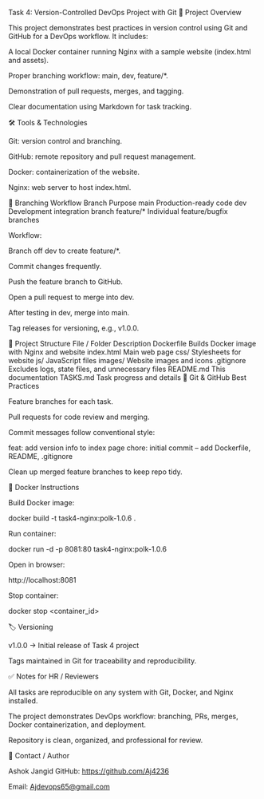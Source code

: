 Task 4: Version-Controlled DevOps Project with Git
🚀 Project Overview

This project demonstrates best practices in version control using Git and GitHub for a DevOps workflow.
It includes:

A local Docker container running Nginx with a sample website (index.html and assets).

Proper branching workflow: main, dev, feature/*.

Demonstration of pull requests, merges, and tagging.

Clear documentation using Markdown for task tracking.

🛠 Tools & Technologies

Git: version control and branching.

GitHub: remote repository and pull request management.

Docker: containerization of the website.

Nginx: web server to host index.html.

🌳 Branching Workflow
Branch	Purpose
main	Production-ready code
dev	Development integration branch
feature/*	Individual feature/bugfix branches

Workflow:

Branch off dev to create feature/*.

Commit changes frequently.

Push the feature branch to GitHub.

Open a pull request to merge into dev.

After testing in dev, merge into main.

Tag releases for versioning, e.g., v1.0.0.

📂 Project Structure
File / Folder	Description
Dockerfile	Builds Docker image with Nginx and website
index.html	Main web page
css/	Stylesheets for website
js/	JavaScript files
images/	Website images and icons
.gitignore	Excludes logs, state files, and unnecessary files
README.md	This documentation
TASKS.md	Task progress and details
📝 Git & GitHub Best Practices

Feature branches for each task.

Pull requests for code review and merging.

Commit messages follow conventional style:

feat: add version info to index page
chore: initial commit – add Dockerfile, README, .gitignore


Clean up merged feature branches to keep repo tidy.

🐳 Docker Instructions

Build Docker image:

docker build -t task4-nginx:polk-1.0.6 .


Run container:

docker run -d -p 8081:80 task4-nginx:polk-1.0.6


Open in browser:

http://localhost:8081


Stop container:

docker stop <container_id>

🏷 Versioning

v1.0.0 → Initial release of Task 4 project

Tags maintained in Git for traceability and reproducibility.

✅ Notes for HR / Reviewers

All tasks are reproducible on any system with Git, Docker, and Nginx installed.

The project demonstrates DevOps workflow: branching, PRs, merges, Docker containerization, and deployment.

Repository is clean, organized, and professional for review.

📧 Contact / Author

Ashok Jangid
GitHub: https://github.com/Aj4236

Email: Ajdevops65@gmail.com
